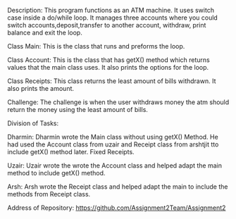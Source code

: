 Description: This program functions as an ATM machine. It uses switch case inside a do/while loop. It manages three accounts
where you could switch accounts,deposit,transfer to another account, withdraw, print balance and exit the loop.

Class Main:
This is the class that runs and preforms the loop. 

Class Account:
This is the class that has getX() method which returns values that the main class uses. It also prints the options for the loop.

Class Receipts:
This class returns the least amount of bills withdrawn. It also prints the amount.

Challenge: The challenge is when the user withdraws money the atm should return the money using the least amount of bills.

Division of Tasks:

Dharmin:
Dharmin wrote the Main class without using getX() Method. He had used the Account class from uzair and Receipt class from arshtjit tto include getX() method later. Fixed Receipts.

Uzair:
Uzair wrote the wrote the Account class and helped adapt the main method to include getX() method.

Arsh:
Arsh wrote the Receipt class and helped adapt the main to include the methods from Receipt class.

Address of Repository: https://github.com/Assignment2Team/Assignment2
